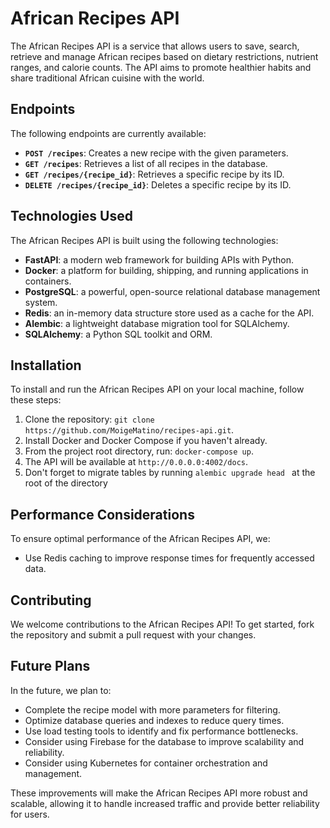 # African Recipes API

The African Recipes API is a service that allows users to save, search, retrieve and manage African recipes based on dietary restrictions, nutrient ranges, and calorie counts. The API aims to promote healthier habits and share traditional African cuisine with the world.

## Endpoints

The following endpoints are currently available:

- **`POST /recipes`**: Creates a new recipe with the given parameters.
- **`GET /recipes`**: Retrieves a list of all recipes in the database.
- **`GET /recipes/{recipe_id}`**: Retrieves a specific recipe by its ID.
- **`DELETE /recipes/{recipe_id}`**: Deletes a specific recipe by its ID.

## Technologies Used

The African Recipes API is built using the following technologies:

- **FastAPI**: a modern web framework for building APIs with Python.
- **Docker**: a platform for building, shipping, and running applications in containers.
- **PostgreSQL**: a powerful, open-source relational database management system.
- **Redis**: an in-memory data structure store used as a cache for the API.
- **Alembic**: a lightweight database migration tool for SQLAlchemy.
- **SQLAlchemy**: a Python SQL toolkit and ORM.

## Installation

To install and run the African Recipes API on your local machine, follow these steps:

1. Clone the repository: `git clone https://github.com/MoigeMatino/recipes-api.git`.
2. Install Docker and Docker Compose if you haven't already.
3. From the project root directory, run: `docker-compose up`.
4. The API will be available at `http://0.0.0.0:4002/docs`.
5. Don't forget to migrate tables by running `alembic upgrade head
   ` at the root of the directory

## Performance Considerations

To ensure optimal performance of the African Recipes API, we:

- Use Redis caching to improve response times for frequently accessed data.

## Contributing

We welcome contributions to the African Recipes API! To get started, fork the repository and submit a pull request with your changes.

## Future Plans

In the future, we plan to:

- Complete the recipe model with more parameters for filtering.
- Optimize database queries and indexes to reduce query times.
- Use load testing tools to identify and fix performance bottlenecks.
- Consider using Firebase for the database to improve scalability and reliability.
- Consider using Kubernetes for container orchestration and management.

These improvements will make the African Recipes API more robust and scalable, allowing it to handle increased traffic and provide better reliability for users.
